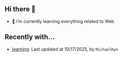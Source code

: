 ## Hi there 👋

- 🌱 I’m currently learning everything related to Web

## Recently with...

<!-- WATCHED_PROJECTS_START_TAG -->
- [learning](https://github.com/hanyaonian/learning/commit/e2b87b8d74e60e18fc92642aaee5b00d4d15a3d8): Last updated at 10/17/2025, by `MichaelHyn`
<!-- WATCHED_PROJECTS_END_TAG -->
